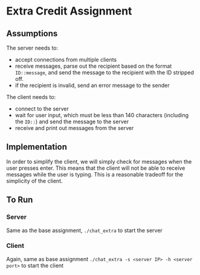 # Extra Credit Assignment
## Assumptions
The server needs to:
 - accept connections from multiple clients
 - receive messages, parse out the recipient based on the format `ID::message`, and send the message to the recipient with the ID stripped off.
 - if the recipient is invalid, send an error message to the sender

The client needs to:
 - connect to the server
 - wait for user input, which must be less than 140 characters (including the `ID::`) and send the message to the server
 - receive and print out messages from the server

## Implementation
In order to simplify the client, we will simply check for messages when the user presses enter. This means that the client will not be able to receive messages while the user is typing. This is a reasonable tradeoff for the simplicity of the client.


## To Run

### Server
Same as the base assignment, `./chat_extra` to start the server


### Client
Again, same as base assignment
`./chat_extra -s <server IP> -h <server port>` to start the client